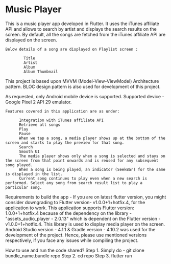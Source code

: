 # Music Player

This is a music player app developed in Flutter. It uses the iTunes affiliate API and allows to search by artist and displays the search results on the screen. By default, all the songs are fetched from the iTunes affiliate API are displayed on the screen.

    Below details of a song are displayed on Playlist screen :

            Title
            Artist
            Album
            Album Thumbnail

This project is based upon MVVM (Model-View-ViewModel) Architecture pattern. BLOC design pattern is also used for development of this project.

As requested, only Android mobile device is supported. Supported device - Google Pixel 2 API 29 emulator.

    Features covered in this application are as under:

          Integration with iTunes affiliate API
          Retrieve all songs
          Play
          Pause
          When we tap a song, a media player shows up at the bottom of the screen and starts to play the preview for that song.
          Search
          Smooth UI
          The media player shows only when a song is selected and stays on the screen from that point onwards and is reused for any subsequent song played.
          When a song is being played, an indicator (SeekBar) for the same is displayed in the list.
          Current song continues to play even when a new search is performed. Select any song from search result list to play a particular song.

Requirements to build the app - If you are on latest flutter version, you might consider downgrading to Flutter version- v1.0.0+1+hotfix.4, for the application to work. This application supports Flutter version: 1.0.0+1+hotfix.4 because of the dependency on the library - "assets_audio_player - 2.0.13" which is dependent on the Flutter version - v1.0.0+1+hotfix.4. This library is used to display media player on the screen. Android Studio version - 4.1.1 & Gradle version - 4.10.2 was used for the development of the project. Hence, please use mentioned versions respectively, if you face any issues while compiling the project.

How to use and run the code shared? Step 1. Simply do - git clone bundle_name.bundle repo Step 2. cd repo Step 3. flutter run
